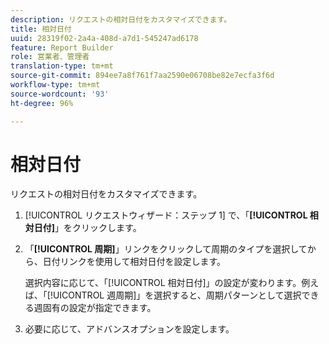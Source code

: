```yaml
---
description: リクエストの相対日付をカスタマイズできます。
title: 相対日付
uuid: 28319f02-2a4a-408d-a7d1-545247ad6178
feature: Report Builder
role: 営業者、管理者
translation-type: tm+mt
source-git-commit: 894ee7a8f761f7aa2590e06708be82e7ecfa3f6d
workflow-type: tm+mt
source-wordcount: '93'
ht-degree: 96%

---
```



# 相対日付

リクエストの相対日付をカスタマイズできます。

1. [!UICONTROL リクエストウィザード：ステップ 1] で、「**[!UICONTROL 相対日付]**」をクリックします。
1. 「**[!UICONTROL 周期]**」リンクをクリックして周期のタイプを選択してから、日付リンクを使用して相対日付を設定します。

   選択内容に応じて、「[!UICONTROL 相対日付]」の設定が変わります。例えば、「[!UICONTROL 週周期]」を選択すると、周期パターンとして選択できる週固有の設定が指定できます。

1. 必要に応じて、アドバンスオプションを設定します。
